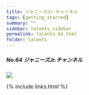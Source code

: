```yaml
---
title: ジャニーズJr.チャンネル
tags: [getting_started]
summary: ""
sidebar: talents_sidebar
permalink: talents_64.html
folder: talents
---
```



##### No.64 ジャニーズJr.チャンネル

![](https://yt3.ggpht.com/ytc/AKedOLQ4nylKaRc7ME0Oybm0aZE6NFUTQF08GN_WikOV=s176-c-k-c0x00ffffff-no-rj)





{% include links.html %}

